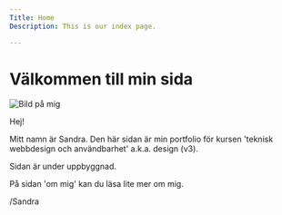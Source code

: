 ```yaml
---
Title: Home
Description: This is our index page.

---
```


Välkommen till min sida
==========================


<img src="%assets_url%/img/jag2.jpg" alt="Bild på mig" title="Jag" />



Hej!

Mitt namn är Sandra. Den här sidan är min portfolio för kursen 'teknisk webbdesign och användbarhet' a.k.a. design (v3).

Sidan är under uppbyggnad.

På sidan 'om mig' kan du läsa lite mer om mig.

/Sandra

